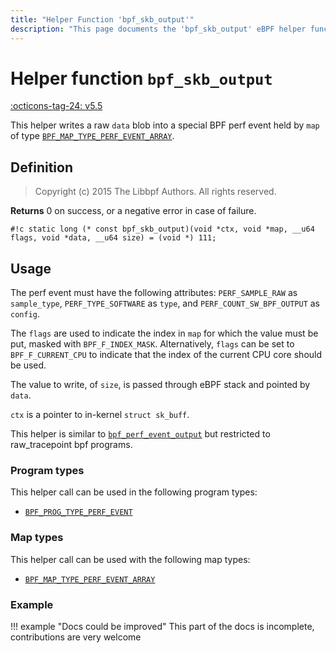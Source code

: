 ```yaml
---
title: "Helper Function 'bpf_skb_output'"
description: "This page documents the 'bpf_skb_output' eBPF helper function, including its definition, usage, program types that can use it, and examples."
---
```

# Helper function `bpf_skb_output`

<!-- [FEATURE_TAG](bpf_skb_output) -->
[:octicons-tag-24: v5.5](https://github.com/torvalds/linux/commit/a7658e1a4164ce2b9eb4a11aadbba38586e93bd6)
<!-- [/FEATURE_TAG] -->

This helper writes a raw `data` blob into a special BPF perf event held by `map` of type [`BPF_MAP_TYPE_PERF_EVENT_ARRAY`](../map-type/BPF_MAP_TYPE_PERF_EVENT_ARRAY.md).

## Definition

> Copyright (c) 2015 The Libbpf Authors. All rights reserved.


**Returns**
0 on success, or a negative error in case of failure.

`#!c static long (* const bpf_skb_output)(void *ctx, void *map, __u64 flags, void *data, __u64 size) = (void *) 111;`
<!-- [/HELPER_FUNC_DEF] -->

## Usage

The perf event must have the following attributes: `PERF_SAMPLE_RAW` as `sample_type`, `PERF_TYPE_SOFTWARE` as `type`, and `PERF_COUNT_SW_BPF_OUTPUT` as `config`.

The `flags` are used to indicate the index in `map` for which the value must be put, masked with `BPF_F_INDEX_MASK`. Alternatively, `flags` can be set to `BPF_F_CURRENT_CPU` to indicate that the index of the current CPU core should be used.

The value to write, of `size`, is passed through eBPF stack and
pointed by `data`.

`ctx` is a pointer to in-kernel `struct sk_buff`.

This helper is similar to [`bpf_perf_event_output`](bpf_perf_event_output.md) but restricted to raw_tracepoint bpf programs.

### Program types

This helper call can be used in the following program types:

 * [`BPF_PROG_TYPE_PERF_EVENT`](../program-type/BPF_PROG_TYPE_RAW_TRACEPOINT.md)

### Map types

This helper call can be used with the following map types:

<!-- DO NOT EDIT MANUALLY -->
<!-- [HELPER_FUNC_MAP_REF] -->
 * [`BPF_MAP_TYPE_PERF_EVENT_ARRAY`](../map-type/BPF_MAP_TYPE_PERF_EVENT_ARRAY.md)
<!-- [/HELPER_FUNC_MAP_REF] -->

### Example

!!! example "Docs could be improved"
    This part of the docs is incomplete, contributions are very welcome
